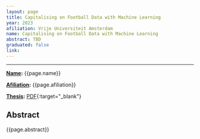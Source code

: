 ```yaml
---
layout: page
title: Capitalising on Football Data with Machine Learning
year: 2023
afiliation: Vrije Universiteit Amsterdam
name: Capitalising on Football Data with Machine Learning
abstract: TBD
graduated: false
link:
---
```


---
**[Name](#):** {{page.name}}

**[Afiliation](#):** {{page.afiliation}}

**[Thesis](#):** [PDF]({{page.link}}){:target="_blank"}

## Abstract

{{page.abstract}}